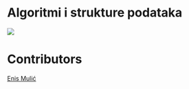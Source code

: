 # Algoritmi i strukture podataka

[<img src="https://discordapp.com/api/guilds/440055845552914433/widget.png" align="center">](https://discord.gg/rsheCEV)

# Contributors

[Enis Mulić](https://github.com/PancakeAlchemist)  